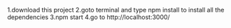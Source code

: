 1.download this project 
2.goto terminal and type npm install to install all the dependencies
3.npm start 
4.go to http://localhost:3000/
